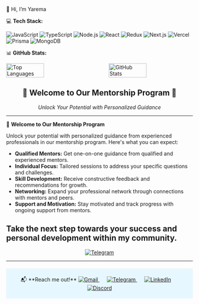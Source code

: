 👋 Hi, I’m Yarema

💻 **Tech Stack:**

![JavaScript](https://img.shields.io/badge/JavaScript-F7DF1E?style=for-the-badge&logo=JavaScript&logoColor=white)
![TypeScript](https://img.shields.io/badge/TypeScript-007ACC?style=for-the-badge&logo=typescript&logoColor=white)
![Node.js](https://img.shields.io/badge/Node.js-43853D?style=for-the-badge&logo=node.js&logoColor=white)
![React](https://img.shields.io/badge/React-20232A?style=for-the-badge&logo=react&logoColor=61DAFB)
![Redux](https://img.shields.io/badge/Redux-593D88?style=for-the-badge&logo=redux&logoColor=white)
![Next.js](https://img.shields.io/badge/Next.js-000?logo=nextdotjs&logoColor=fff&style=for-the-badge)
![Vercel](https://img.shields.io/badge/Vercel-000000?style=for-the-badge&logo=vercel&logoColor=white)
![Prisma](https://img.shields.io/badge/Prisma-3982CE?style=for-the-badge&logo=Prisma&logoColor=white)
![MongoDB](https://img.shields.io/badge/MongoDB-4EA94B?style=for-the-badge&logo=mongodb&logoColor=white)

📊 **GitHub Stats:**
<div style="display: flex; justify-content: space-between;">
    <img src="https://github-readme-stats.vercel.app/api/top-langs/?username=yarema91&theme=light" alt="Top Languages" width="45%">
    <img src="http://github-profile-summary-cards.vercel.app/api/cards/profile-details?username=yarema91&theme=default" alt="GitHub Stats" width="45%">
</div>

<div align="center">
  <h2>🚀 Welcome to Our Mentorship Program 🚀</h2>
  <p><i>Unlock Your Potential with Personalized Guidance</i></p>
</div>

---

🚀 **Welcome to Our Mentorship Program**

Unlock your potential with personalized guidance from experienced professionals in our mentorship program. Here's what you can expect:

- **Qualified Mentors:** Get one-on-one guidance from qualified and experienced mentors.
- **Individual Focus:** Tailored sessions to address your specific questions and challenges.
- **Skill Development:** Receive constructive feedback and recommendations for growth.
- **Networking:** Expand your professional network through connections with mentors and peers.
- **Support and Motivation:** Stay motivated and track progress with ongoing support from mentors.

Take the next step towards your success and personal development within my community.
---

<div align="center">
  <a href="https://t.me/mentoring_frontend">
    <img src="https://img.shields.io/badge/Join%20our%20Telegram%20channel-0088cc.svg?style=for-the-badge&logo=telegram&logoColor=white" alt="Telegram">
  </a>
</div>

---


<footer align="center" style="margin-top: 20px; padding: 20px; background-color: #e6f7ff;">
  📬 **Reach me out!**
  <a href="mailto:yaremaphoto@gmail.com" style="margin-right: 20px;">
    <img src="https://img.shields.io/badge/Gmail-D14836?style=for-the-badge&logo=gmail&logoColor=white" alt="Gmail">
  </a>
  <a href="https://t.me/yarema_ost" style="margin-right: 20px;">
    <img src="https://img.shields.io/badge/Telegram-2CA5E0?style=for-the-badge&logo=telegram&logoColor=white" alt="Telegram">
  </a>
  <a href="https://www.linkedin.com/in/yarema-ostrovskiy/" style="margin-right: 20px;">
    <img src="https://img.shields.io/badge/LinkedIn-0077B5?style=for-the-badge&logo=linkedin&logoColor=white" alt="LinkedIn">
  </a>
  <a href="https://discord.gg/yaremamentor">
    <img src="https://img.shields.io/badge/Discord-5865F2?style=for-the-badge&logo=discord&logoColor=white" alt="Discord">
  </a>
</footer>


               


